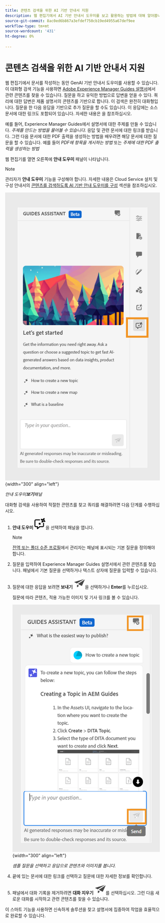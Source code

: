 ```yaml
---
title: 콘텐츠 검색을 위한 AI 기반 안내서 지원
description: 웹 편집기에서 AI 기반 안내서 도우미를 보고 활용하는 방법에 대해 알아봅니다.
source-git-commit: 8ac0ed6b867a3efdef750cb19ed4955a67def9ee
workflow-type: tm+mt
source-wordcount: '431'
ht-degree: 0%

---
```



# 콘텐츠 검색을 위한 AI 기반 안내서 지원



웹 편집기에서 문서를 작성하는 동안 GenAI 기반 안내서 도우미를 사용할 수 있습니다. 이 대화형 검색 기능을 사용하면 [Adobe Experience Manager Guides 설명서](https://experienceleague.adobe.com/en/docs/experience-manager-guides/using/overview)에서 관련 콘텐츠를 찾을 수 있습니다.
질문을 하고 유익한 방법으로 답변을 얻을 수 있다. 쿼리에 대한 답변은 제품 설명서의 콘텐츠를 기반으로 합니다. 이 검색은 완전히 대화형입니다. 질문을 한 다음 응답을 기반으로 추가 질문을 할 수도 있습니다. 이 응답에는 소스 문서에 대한 링크도 포함되어 있습니다. 자세한 내용은 을 참조하십시오.

예를 들어, Experience Manager Guides에서 설명서에 대한 주제를 만들 수 있습니다. *주제를 만드는 방법을 물어볼 수 있습니다.* 응답 및 관련 문서에 대한 링크를 받습니다. 그런 다음 문서에 대한 PDF 출력을 생성하는 방법을 배우려면 해당 문서에 대한 질문을 할 수 있습니다. 예를 들어 *PDF에 항목을 게시하는 방법* 또는 *주제에 대한 PDF 출력을 생성하는 방법*



웹 편집기를 열면 오른쪽에 **안내 도우미** 패널이 나타납니다.



>[!NOTE]
>
> 관리자가 **안내 도우미** 기능을 구성해야 합니다. 자세한 내용은 Cloud Service 설치 및 구성 안내서의 [콘텐츠를 검색하도록 AI 기반 안내 도우미를 구성](../cs-install-guide/conf-guides-assistant.md) 섹션을 참조하십시오.

![안내 도우미 패널](images/guides-assistant-panel.png){width="300" align="left"}

*안내 도우미&#x200B;**보기**패널*

대화형 검색을 사용하여 적절한 콘텐츠를 찾고 쿼리를 해결하려면 다음 단계를 수행하십시오.

1. **안내 도우미** ![안내 도우미 아이콘](images/guides-assistant-icon.svg)을 선택하여 패널을 엽니다.



   >[!NOTE]
   >
   > [전역 또는 폴더 수준 프로필](../cs-install-guide/conf-folder-level.md#conf-ai-guides-assistant)에서 관리자는 패널에 표시되는 기본 질문을 정의해야 합니다.

1. 질문을 입력하여 Experience Manager Guides 설명서에서 관련 콘텐츠를 찾습니다. 패널에서 기본 질문을 선택하거나 텍스트 상자에 질문을 입력할 수 있습니다.

1. 질문에 대한 응답을 보려면 **보내기** ![보내기 아이콘](images/send-icon.svg)을 선택하거나 **Enter**&#x200B;를 누르십시오.

   질문에 따라 콘텐츠, 적용 가능한 이미지 및 기사 링크를 볼 수 있습니다.

   ![안내 도우미 패널 응답](images/guides-assistant-panel-response.png){width="300" align="left"}


   *샘플 질문을 선택하고 응답으로 콘텐츠와 이미지를 봅니다.*





1. 끝에 있는 문서에 대한 링크를 선택하고 질문에 대한 자세한 정보를 확인합니다.


1. 패널에서 대화 기록을 제거하려면 **대화 지우기** ![대화 지우기](images/clear-conversation-icon.svg)를 선택하십시오. 그런 다음 새로운 대화를 시작하고 관련 콘텐츠를 찾을 수 있습니다.

이 스마트 기능을 사용하면 신속하게 솔루션을 찾고 설명서에 집중하여 작업을 효율적으로 완료할 수 있습니다.